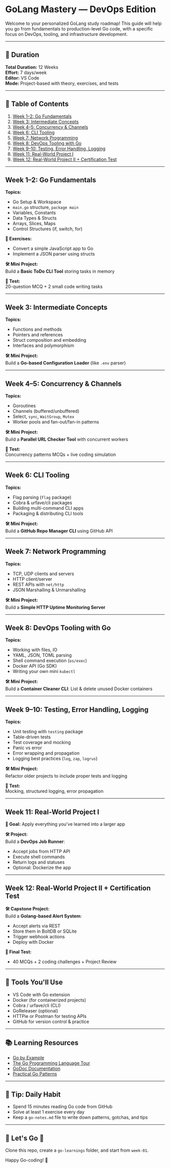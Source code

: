 # GoLang Mastery — DevOps Edition

Welcome to your personalized GoLang study roadmap! This guide will help you go from fundamentals to production-level Go code, with a specific focus on DevOps, tooling, and infrastructure development.

---

## 📅 Duration

**Total Duration:** 12 Weeks  
**Effort:** 7 days/week  
**Editor:** VS Code  
**Mode:** Project-based with theory, exercises, and tests

---

## 🧭 Table of Contents

1. [Week 1–2: Go Fundamentals](#week-1-2-go-fundamentals)
2. [Week 3: Intermediate Concepts](#week-3-intermediate-concepts)
3. [Week 4–5: Concurrency & Channels](#week-4-5-concurrency--channels)
4. [Week 6: CLI Tooling](#week-6-cli-tooling)
5. [Week 7: Network Programming](#week-7-network-programming)
6. [Week 8: DevOps Tooling with Go](#week-8-devops-tooling-with-go)
7. [Week 9–10: Testing, Error Handling, Logging](#week-9-10-testing-error-handling-logging)
8. [Week 11: Real-World Project I](#week-11-real-world-project-i)
9. [Week 12: Real-World Project II + Certification Test](#week-12-real-world-project-ii--certification-test)

---

## Week 1–2: Go Fundamentals

**Topics:**
- Go Setup & Workspace
- `main.go` structure, `package main`
- Variables, Constants
- Data Types & Structs
- Arrays, Slices, Maps
- Control Structures (if, switch, for)

**📘 Exercises:**
- Convert a simple JavaScript app to Go
- Implement a JSON parser using structs

**🛠️ Mini Project:**  
Build a **Basic ToDo CLI Tool** storing tasks in memory

**🧪 Test:**  
20-question MCQ + 2 small code writing tasks

---

## Week 3: Intermediate Concepts

**Topics:**
- Functions and methods
- Pointers and references
- Struct composition and embedding
- Interfaces and polymorphism

**🛠️ Mini Project:**  
Build a **Go-based Configuration Loader** (like `.env` parser)

---

## Week 4–5: Concurrency & Channels

**Topics:**
- Goroutines
- Channels (buffered/unbuffered)
- Select, `sync`, `WaitGroup`, `Mutex`
- Worker pools and fan-out/fan-in patterns

**🛠️ Mini Project:**  
Build a **Parallel URL Checker Tool** with concurrent workers

**🧪 Test:**  
Concurrency patterns MCQs + live coding simulation

---

## Week 6: CLI Tooling

**Topics:**
- Flag parsing (`flag` package)
- Cobra & urfave/cli packages
- Building multi-command CLI apps
- Packaging & distributing CLI tools

**🛠️ Mini Project:**  
Build a **GitHub Repo Manager CLI** using GitHub API

---

## Week 7: Network Programming

**Topics:**
- TCP, UDP clients and servers
- HTTP client/server
- REST APIs with `net/http`
- JSON Marshalling & Unmarshalling

**🛠️ Mini Project:**  
Build a **Simple HTTP Uptime Monitoring Server**

---

## Week 8: DevOps Tooling with Go

**Topics:**
- Working with files, IO
- YAML, JSON, TOML parsing
- Shell command execution (`os/exec`)
- Docker API (Go SDK)
- Writing your own mini `kubectl`

**🛠️ Mini Project:**  
Build a **Container Cleaner CLI**: List & delete unused Docker containers

---

## Week 9–10: Testing, Error Handling, Logging

**Topics:**
- Unit testing with `testing` package
- Table-driven tests
- Test coverage and mocking
- Panic vs error
- Error wrapping and propagation
- Logging best practices (`log`, `zap`, `logrus`)

**🛠️ Mini Project:**  
Refactor older projects to include proper tests and logging

**🧪 Test:**  
Mocking, structured logging, error propagation

---

## Week 11: Real-World Project I

**🧠 Goal:** Apply everything you've learned into a larger app

**🛠️ Project:**  
Build a **DevOps Job Runner**:
- Accept jobs from HTTP API
- Execute shell commands
- Return logs and statuses
- Optional: Dockerize the app

---

## Week 12: Real-World Project II + Certification Test

**🛠️ Capstone Project:**  
Build a **Golang-based Alert System**:
- Accept alerts via REST
- Store them in BoltDB or SQLite
- Trigger webhook actions
- Deploy with Docker

**📜 Final Test:**  
- 40 MCQs + 2 coding challenges + Project Review

---

## 🧰 Tools You'll Use

- VS Code with Go extension
- Docker (for containerized projects)
- Cobra / urfave/cli (CLI)
- GoReleaser (optional)
- HTTPie or Postman for testing APIs
- GitHub for version control & practice

---

## 📚 Learning Resources

- [Go by Example](https://gobyexample.com/)
- [The Go Programming Language Tour](https://tour.golang.org/)
- [GoDoc Documentation](https://pkg.go.dev/)
- [Practical Go Patterns](https://www.practical-go-lessons.com/)

---

## 🧠 Tip: Daily Habit

- Spend 15 minutes reading Go code from GitHub
- Solve at least 1 exercise every day
- Keep a `go-notes.md` file to write down patterns, gotchas, and tips

---

## 🏁 Let's Go 🚀

Clone this repo, create a `go-learnings` folder, and start from `week-01`.

Happy Go-coding! 🐹
